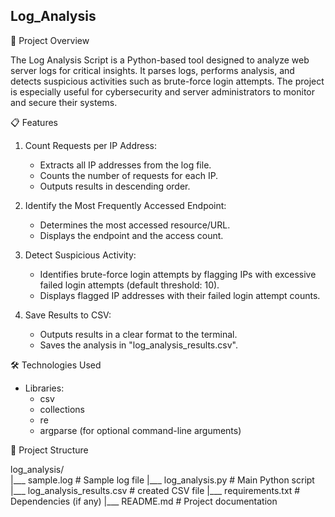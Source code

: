 ## Log_Analysis

🚀 Project Overview

The Log Analysis Script is a Python-based tool designed to analyze web server logs for critical insights. 
It parses logs, performs analysis, and detects suspicious activities such as brute-force login attempts. 
The project is especially useful for cybersecurity and server administrators to monitor and secure their systems.


📋 Features

1. Count Requests per IP Address:
   - Extracts all IP addresses from the log file.
   - Counts the number of requests for each IP.
   - Outputs results in descending order.

2. Identify the Most Frequently Accessed Endpoint:
   - Determines the most accessed resource/URL.
   - Displays the endpoint and the access count.

3. Detect Suspicious Activity:
   - Identifies brute-force login attempts by flagging IPs with excessive failed login attempts (default threshold: 10).
   - Displays flagged IP addresses with their failed login attempt counts.

4. Save Results to CSV:
   - Outputs results in a clear format to the terminal.
   - Saves the analysis in "log_analysis_results.csv".


🛠️ Technologies Used

- Libraries:
  - csv
  - collections
  - re
  - argparse (for optional command-line arguments)


📁 Project Structure

log_analysis/                     
|___ sample.log                  # Sample log file
|___ log_analysis.py             # Main Python script
|___ log_analysis_results.csv    # created CSV file
|___ requirements.txt            # Dependencies (if any)
|___ README.md                   # Project documentation

